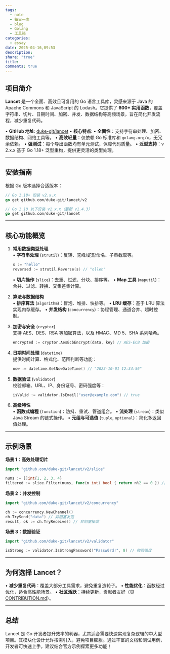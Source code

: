 ```yaml
---
tags:
  - note
  - 每日一库
  - blog
  - Golang
  - 工具箱
categories:
  - essay
date: 2025-04-16,09:53
description: 
share: "true"
title: 
comments: true
---
```


## 项目简介
**Lancet** 是一个全面、高效且可复用的 Go 语言工具库，灵感来源于 Java 的 Apache Commons 和 JavaScript 的 Lodash。它提供了 **600+ 实用函数**，覆盖字符串、切片、日期时间、加密、并发、数据结构等高频场景，旨在简化开发流程，减少重复代码。

• **GitHub 地址**: [duke-git/lancet](https://github.com/duke-git/lancet)
• **核心特点**:
  • **全面性**：支持字符串处理、加密、数据结构、网络工具等。
  • **高效轻量**：仅依赖 Go 标准库和 `golang.org/x`，无冗余依赖。
  • **强测试**：每个导出函数均有单元测试，保障代码质量。
  • **泛型支持**：v 2.x.x 基于 Go 1.18+ 泛型重构，提供更灵活的类型处理。

---

## 安装指南
根据 Go 版本选择合适版本：
```go
// Go 1.18+ 安装 v2.x.x
go get github.com/duke-git/lancet/v2

// Go 1.18 以下安装 v1.x.x（最新 v1.4.3）
go get github.com/duke-git/lancet
```

---

## 核心功能概览
1. **常用数据类型处理**  
   • **字符串处理** (`strutil`)：反转、驼峰/蛇形命名、子串截取等。
     ```go
     s := "hello"
     reversed := strutil.Reverse(s) // "olleh"
     ```
   • **切片操作** (`slice`)：去重、过滤、分块、排序等。
   • **Map 工具** (`maputil`)：合并、过滤、转换、交集差集计算。

2. **算法与数据结构**  
   • **排序算法** (`algorithm`)：冒泡、堆排、快排等。
   • **LRU 缓存**：基于 LRU 算法实现内存缓存。
   • **并发结构** (`concurrency`)：协程管理、通道合并、超时控制。

3. **加密与安全** (`cryptor`)  
   支持 AES、DES、RSA 等加密算法，以及 HMAC、MD 5、SHA 系列哈希。
   ```go
   encrypted := cryptor.AesEcbEncrypt(data, key) // AES-ECB 加密
   ```

4. **日期时间处理** (`datetime`)  
   提供时间计算、格式化、范围判断等功能：
   ```go
   now := datetime.GetNowDateTime() // "2023-10-01 12:34:56"
   ```

5. **数据验证** (`validator`)  
   校验邮箱、URL、IP、身份证号、密码强度等：
   ```go
   isValid := validator.IsEmail("user@example.com") // true
   ```

6. **高级特性**  
   • **函数式编程** (`function`)：防抖、重试、管道组合。
   • **流处理** (`stream`)：类似 Java Stream 的链式操作。
   • **元组与可选值** (`tuple`, `optional`)：简化多返回值处理。

---

## 示例场景
**场景 1：高效处理切片**
```go
import "github.com/duke-git/lancet/v2/slice"

nums := []int{1, 2, 3, 4}
filtered := slice.Filter(nums, func(n int) bool { return n%2 == 0 }) // [2,4]
```

**场景 2：并发控制**
```go
import "github.com/duke-git/lancet/v2/concurrency"

ch := concurrency.NewChannel()
ch.TrySend("data") // 非阻塞发送
result, ok := ch.TryReceive() // 非阻塞接收
```

**场景 3：数据验证**
```go
import "github.com/duke-git/lancet/v2/validator"

isStrong := validator.IsStrongPassword("Passw0rd!", 8) // 校验强度
```

---

## 为何选择 Lancet？
• **减少重复代码**：覆盖大部分工具需求，避免重复造轮子。
• **性能优化**：函数经过优化，适合高性能场景。
• **社区活跃**：持续更新，贡献者友好（见 [CONTRIBUTION.md](https://github.com/duke-git/lancet/blob/main/CONTRIBUTION.md)）。

---

## 总结
Lancet 是 Go 开发者提升效率的利器，尤其适合需要快速实现复杂逻辑的中大型项目。其模块化设计允许按需引入，避免项目膨胀。通过丰富的文档和测试用例，开发者可快速上手，建议结合官方示例探索更多功能！